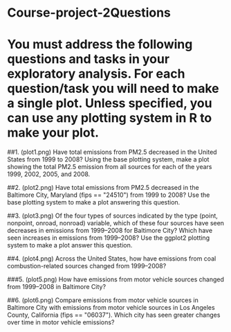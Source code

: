 # Course-project-2Questions

# You must address the following questions and tasks in your exploratory analysis. For each question/task you will need to make a single plot. Unless specified, you can use any plotting system in R to make your plot.

##1. (plot1.png) Have total emissions from PM2.5 decreased in the United States from 1999 to 2008? Using the base plotting system, make a plot showing the total PM2.5 emission from all sources for each of the years 1999, 2002, 2005, and 2008.

##2. (plot2.png) Have total emissions from PM2.5 decreased in the Baltimore City, Maryland (fips == "24510") from 1999 to 2008? Use the base plotting system to make a plot answering this question.

##3. (plot3.png) Of the four types of sources indicated by the type (point, nonpoint, onroad, nonroad) variable, which of these four sources have seen decreases in emissions from 1999–2008 for Baltimore City? Which have seen increases in emissions from 1999–2008? Use the ggplot2 plotting system to make a plot answer this question.

##4. (plot4.png) Across the United States, how have emissions from coal combustion-related sources changed from 1999–2008?

###5. (plot5.png) How have emissions from motor vehicle sources changed from 1999–2008 in Baltimore City?

##6. (plot6.png) Compare emissions from motor vehicle sources in Baltimore City with emissions from motor vehicle sources in Los Angeles County, California (fips == "06037"). Which city has seen greater changes over time in motor vehicle emissions?

